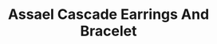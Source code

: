 ---
title: Assael Cascade Earrings And Bracelet
description: |
  The Assael Cascade Collection features a pair of Japanese Akoya Chandalier Earrings and matching Bracelet. Both were created for movement and fun, the pearls are complimented beautifully with bezel set diamonds.
specs: |
  The bracelet includes 172 Akoya Cultured Pearls, 6.5 - 8.0mm, 56 Diamonds 0.59 ctw, and set in 18k Yellow Gold.

  The Earrings are made up of 48 Akoya Cultured Pearls, 6.5 - 9.0 mm, 26 Diamonds 0.48 ctw, and set in 18K Yellow Gold
images:
  - image_path: /uploads/assael-cascade-earrings-and-bracelet.jpg
_category:
order: 2
tags:
  - bracelets
  - earrings
---